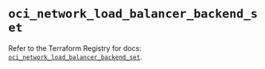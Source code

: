 # `oci_network_load_balancer_backend_set`

Refer to the Terraform Registry for docs: [`oci_network_load_balancer_backend_set`](https://registry.terraform.io/providers/hashicorp/oci/7.19.0/docs/resources/network_load_balancer_backend_set).
